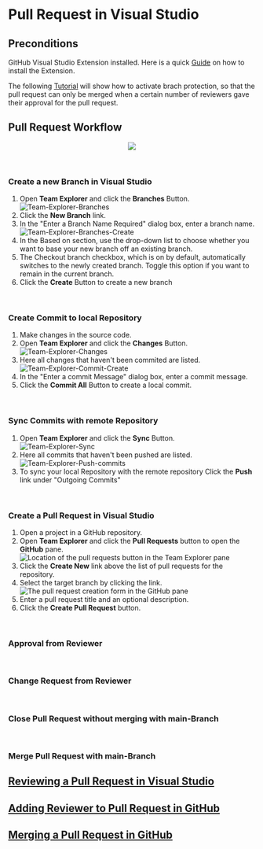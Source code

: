 # Pull Request in Visual Studio

## Preconditions

GitHub Visual Studio Extension installed. Here is a quick [Guide](https://github.com/github/VisualStudio/blob/master/docs/getting-started/installing-github-for-visual-studio.md) on how to install the Extension.

The following [Tutorial](https://github.blog/2018-03-23-require-multiple-reviewers/#:~:text=To%20require%20multiple%20reviewers%20for,pull%20request%20to%20that%20branch.) will show how to activate brach protection, so that the pull request can only be merged when a certain number of reviewers gave their approval for the pull request.

## Pull Request Workflow

<p align="center">
  <img src="Doc/PullRequest_Flowchart.drawio.png" />
</p>

<br>

### Create a new Branch in Visual Studio

1. Open **Team Explorer** and click the **Branches** Button.   
![Team-Explorer-Branches](Doc/Team-Explorer-Branches.png)
2. Click the **New Branch** link.
3. In the "Enter a Branch Name Required" dialog box, enter a branch name.   
![Team-Explorer-Branches-Create](Doc/Team-Explorer-Branches-Create.png)
4. In the Based on section, use the drop-down list to choose whether you want to base your new branch off an existing branch.
5. The Checkout branch checkbox, which is on by default, automatically switches to the newly created branch. Toggle this option if you want to remain in the current branch.
6. Click the **Create** Button to create a new branch

<br>

### Create Commit to local Repository

1. Make changes in the source code.
2. Open **Team Explorer** and click the **Changes** Button.   
![Team-Explorer-Changes](Doc/Team-Explorer-Changes.png)
3. Here all changes that haven't been commited are listed.   
![Team-Explorer-Commit-Create](Doc/Team-Explorer-Commit-Create.png)
4. In the "Enter a commit Message" dialog box, enter a commit message.   
5. Click the **Commit All** Button to create a local commit.   

<br>

### Sync Commits with remote Repository

1. Open **Team Explorer** and click the **Sync** Button.   
![Team-Explorer-Sync](Doc/Team-Explorer-Sync.png)
2. Here all commits that haven't been pushed are listed.
![Team-Explorer-Push-commits](Doc/Team-Explorer-Push-Commits.png)
3. To sync your local Repository with the remote repository Click the **Push** link under "Outgoing Commits"

<br>

### Create a Pull Request in Visual Studio

1. Open a project in a GitHub repository.
2. Open **Team Explorer** and click the **Pull Requests** button to open the **GitHub** pane.
![Location of the pull requests button in the Team Explorer pane](Doc/pull-requests-button2.png)
3. Click the **Create New** link above the list of pull requests for the repository.
4. Select the target branch by clicking the link.
![The pull request creation form in the GitHub pane](Doc/pr-create.png)
5. Enter a pull request title and an optional description.
6. Click the **Create Pull Request** button.

<br>

### Approval from Reviewer

<br>

### Change Request from Reviewer

<br>

### Close Pull Request without merging with main-Branch

<br>

### Merge Pull Request with main-Branch

## [Reviewing a Pull Request in Visual Studio](https://github.com/github/VisualStudio/blob/master/docs/using/reviewing-a-pull-request-in-visual-studio.md)

## [Adding Reviewer to Pull Request in GitHub](https://docs.github.com/en/pull-requests/collaborating-with-pull-requests/proposing-changes-to-your-work-with-pull-requests/requesting-a-pull-request-review)

## [Merging a Pull Request in GitHub](https://docs.github.com/en/pull-requests/collaborating-with-pull-requests/incorporating-changes-from-a-pull-request/merging-a-pull-request)
